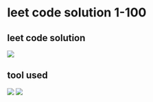 # leet code solution 1-100

## leet code solution
<p align="left">
  <img src="https://icon-icons.com/icons2/2107/PNG/64/file_type_cpp_icon_130670.png">
</p>

## tool used
<p align="left">
  <img src="https://icon-icons.com/icons2/2107/PNG/64/file_type_vscode_icon_130084.png"/>
  <img src="https://icon-icons.com/icons2/1508/PNG/64/distributorlogoarchlinux_103805.png"/>
</p>
